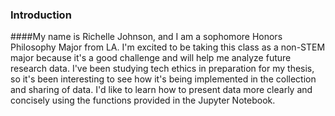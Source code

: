 ### Introduction
####My name is Richelle Johnson, and I am a sophomore Honors Philosophy Major from LA. I'm excited to be taking this class as a non-STEM major because it's a good challenge and will help me analyze future research data. I've been studying tech ethics in preparation for my thesis, so it's been interesting to see how it's being implemented in the collection and sharing of data. I'd like to learn how to present data more clearly and concisely using the functions provided in the Jupyter Notebook.
